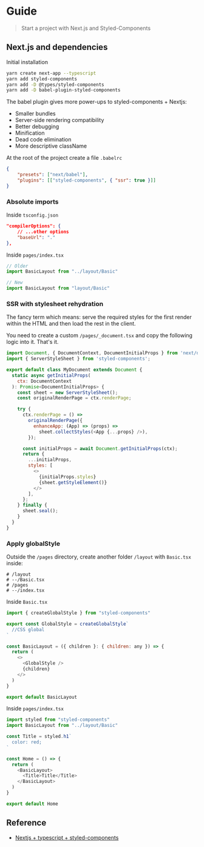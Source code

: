 # Guide
> Start a project with Next.js and Styled-Components

## Next.js and dependencies

Initial installation
```bash
yarn create next-app --typescript
yarn add styled-components
yarn add -D @types/styled-components 
yarn add -D babel-plugin-styled-components
```

The babel plugin gives more power-ups to styled-components + Nextjs:

- Smaller bundles
- Server-side rendering compatibility
- Better debugging
- Minification
- Dead code elimination
- More descriptive className

At the root of the project create a file `.babelrc`
```json
{
    "presets": ["next/babel"],
    "plugins": [["styled-components", { "ssr": true }]]
}
```


### Absolute imports

Inside `tsconfig.json`
```json
"compilerOptions": {
    // ...other options
    "baseUrl": "."
},
```

Inside `pages/index.tsx`
```js
// Older
import BasicLayout from "../layout/Basic"

// New
import BasicLayout from "layout/Basic"
```


### SSR with stylesheet rehydration

The fancy term which means: serve the required styles for the first render within the HTML and then load the rest in the client.

You need to create a custom `/pages/_document.tsx` and copy the following logic into it. That's it.
```js
import Document, { DocumentContext, DocumentInitialProps } from 'next/document';
import { ServerStyleSheet } from 'styled-components';

export default class MyDocument extends Document {
  static async getInitialProps(
    ctx: DocumentContext
  ): Promise<DocumentInitialProps> {
    const sheet = new ServerStyleSheet();
    const originalRenderPage = ctx.renderPage;

    try {
      ctx.renderPage = () =>
        originalRenderPage({
          enhanceApp: (App) => (props) =>
            sheet.collectStyles(<App {...props} />),
        });

      const initialProps = await Document.getInitialProps(ctx);
      return {
        ...initialProps,
        styles: [
          <>
            {initialProps.styles}
            {sheet.getStyleElement()}
          </>
        ],
      };
    } finally {
      sheet.seal();
    }
  }
}
```


### Apply globalStyle

Outside the `/pages` directory, create another folder `/layout` with `Basic.tsx` inside:
```
# /layout
# --/Basic.tsx
# /pages
# --/index.tsx
```

Inside `Basic.tsx`
```js
import { createGlobalStyle } from "styled-components"

export const GlobalStyle = createGlobalStyle`
  //CSS global
`

const BasicLayout = ({ children }: { children: any }) => {
  return (
    <>
      <GlobalStyle />
      {children}
    </>
  )
}

export default BasicLayout
```

Inside `pages/index.tsx`
```js
import styled from "styled-components"
import BasicLayout from "../layout/Basic"

const Title = styled.h1`
  color: red;
`

const Home = () => {
  return (
    <BasicLayout>
      <Title>Title</Title>
    </BasicLayout>
  )
}

export default Home
```

## Reference

- [Nextjs + typescript + styled-components](https://dev.to/rffaguiar/nextjs-typescript-styled-components-1i3m)
